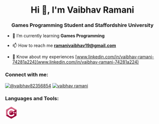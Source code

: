<h1 align="center">Hi 👋, I'm Vaibhav Ramani</h1>
<h3 align="center">Games Programming Student and Staffordshire University</h3>

- 🌱 I’m currently learning **Games Programming**

- 📫 How to reach me **ramanivaibhav19@gmail.com**

- 📄 Know about my experiences [www.linkedin.com/in/vaibhav-ramani-74281a224](www.linkedin.com/in/vaibhav-ramani-74281a224)

<h3 align="left">Connect with me:</h3>
<p align="left">
<a href="https://twitter.com/@vaibhav82356854" target="blank"><img align="center" src="https://raw.githubusercontent.com/rahuldkjain/github-profile-readme-generator/master/src/images/icons/Social/twitter.svg" alt="@vaibhav82356854" height="30" width="40" /></a>
<a href="https://linkedin.com/in/vaibhav ramani" target="blank"><img align="center" src="https://raw.githubusercontent.com/rahuldkjain/github-profile-readme-generator/master/src/images/icons/Social/linked-in-alt.svg" alt="vaibhav ramani" height="30" width="40" /></a>
</p>

<h3 align="left">Languages and Tools:</h3>
<p align="left"> <a href="https://www.w3schools.com/cpp/" target="_blank"> <img src="https://raw.githubusercontent.com/devicons/devicon/master/icons/cplusplus/cplusplus-original.svg" alt="cplusplus" width="40" height="40"/> </a> </p>

